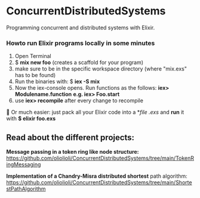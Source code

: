# ConcurrentDistributedSystems
Programming concurrent and distributed systems with Elixir.

### Howto run Elixir programs locally in some minutes
1. Open Terminal
2. $ **mix new foo** (creates a scaffold for your program)
3. make sure to be in the specific workspace directory (where "mix.exs" has to be found)
4. Run the binaries with: $ **iex -S mix**
5. Now the iex-console opens. Run functions as the follows: **iex> Modulename.function** **e.g. iex> Foo.start**
6. use **iex> recompile** after every change to recompile

💬 Or much easier: just pack all your Elixir code into a **file *.exs** and **run** it with **$ elixir foo.exs**


## Read about the different projects:
**Message passing in a token ring like node structure:** 
https://github.com/oliolioli/ConcurrentDistributedSystems/tree/main/TokenRingMessaging

**Implementation of a Chandry-Misra distributed shortest** path algorithm: https://github.com/oliolioli/ConcurrentDistributedSystems/tree/main/ShortestPathAlgorithm

